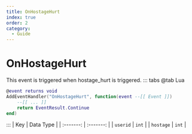 ```yaml
---
title: OnHostageHurt
index: true
order: 2
category:
  - Guide
---
```


# OnHostageHurt
This event is triggered when hostage_hurt is triggered.
::: tabs
@tab Lua
```lua
@event returns void
AddEventHandler("OnHostageHurt", function(event --[[ Event ]])
    --[[ ... ]]
    return EventResult.Continue
end)
```

:::
|    Key    | Data Type |
| :-------: | :-------: |
|  `userid` |   `int`   |
| `hostage` |   `int`   |